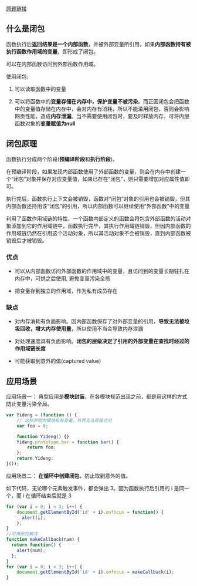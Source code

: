 [原题链接](https://github.com/lgwebdream/FE-Interview/issues/17)


## 什么是闭包
函数执行后**返回结果是一个内部函数**，并被外部变量所引用，如果**内部函数持有被执行函数作用域的变量**，即形成了闭包。

可以在内部函数访问到外部函数作用域。

使用闭包:
1. 可以读取函数中的变量

2. 可以将函数中的**变量存储在内存中，保护变量不被污染**。而正因闭包会把函数中的变量值存储在内存中，会对内存有消耗，所以不能滥用闭包，否则会影响网页性能，造成**内存泄漏**。当不需要使用闭包时，要及时释放内存，可将内层函数对象的**变量赋值为null**


## 闭包原理

函数执行分成两个阶段(**预编译阶段**和**执行阶段**)。

在预编译阶段，如果发现内部函数使用了外部函数的变量，则会在内存中创建一个“闭包”对象并保存对应变量值，如果已存在“闭包”，则只需要增加对应属性值即可。

执行完后，函数执行上下文会被销毁，函数对“闭包”对象的引用也会被销毁，但其内部函数还持用该“闭包”的引用，所以内部函数可以继续使用“外部函数”中的变量

利用了函数作用域链的特性，一个函数内部定义的函数会将包含外部函数的活动对象添加到它的作用域链中，函数执行完毕，其执行作用域链销毁，但因内部函数的作用域链仍然在引用这个活动对象，所以其活动对象不会被销毁，直到内部函数被销毁后才被销毁。


### 优点

* 可以从内部函数访问外部函数的作用域中的变量，且访问到的变量长期驻扎在内存中，可供之后使用, 避免变量污染全局

* 把变量存到独立的作用域，作为私有成员存在

### 缺点

* 对内存消耗有负面影响。因内部函数保存了对外部变量的引用，**导致无法被垃圾回收，增大内存使用量**，所以使用不当会导致内存泄漏

* 对处理速度具有负面影响。**闭包的层级决定了引用的外部变量在查找时经过的作用域链长度**

* 可能获取到意外的值(captured value)


## 应用场景

应用场景一： 典型应用是**模块封装**，在各模块规范出现之前，都是用这样的方式防止变量污染全局。

```js
var Yideng = (function () {
    // 这样声明为模块私有变量，外界无法直接访问
    var foo = 0;

    function Yideng() {}
    Yideng.prototype.bar = function bar() {
        return foo;
    };
    return Yideng;
}());
```

应用场景二： **在循环中创建闭包**，防止取到意外的值。

如下代码，无论哪个元素触发事件，都会弹出 3。因为函数执行后引用的 i 是同一个，而 i 在循环结束后就是 3

```js
for (var i = 0; i < 3; i++) {
    document.getElementById('id' + i).onfocus = function() {
      alert(i);
    };
}
//可用闭包解决
function makeCallback(num) {
  return function() {
    alert(num);
  };
}
for (var i = 0; i < 3; i++) {
    document.getElementById('id' + i).onfocus = makeCallback(i);
}
```
